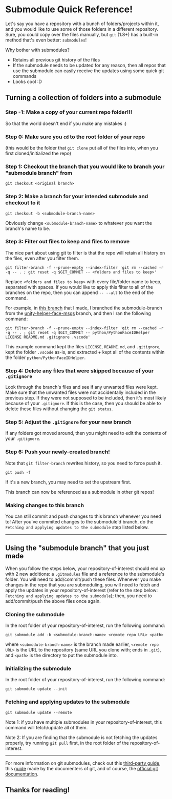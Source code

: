 # Submodule Quick Reference!
Let's say you have a repository with a bunch of folders/projects within it, and you would like to use some of those folders in a different repository. Sure, you could copy over the files manually, but `git` (1.8+) has a built-in method that's even better: `submodules`!

Why bother with submodules?
- Retains all previous git history of the files
- If the submodule needs to be updated for any reason, then all repos that use the submodule can easily receive the updates using some quick git commands
- Looks cool :D

## Turning a collection of folders into a submodule
### Step -1: Make a copy of your current repo folder!!!
So that the world doesn't end if you make any mistakes :)

### Step 0: Make sure you `cd` to the root folder of your repo
(this would be the folder that `git clone` put all of the files into, when you first cloned/initialized the repo)

### Step 1: Checkout the branch that you would like to branch your "submodule branch" from
```shell
git checkout <original branch>
```

### Step 2: Make a branch for your intended submodule and checkout to it
```shell
git checkout -b <submodule-branch-name>
```
Obviously change `<submodule-branch-name>` to whatever you want the branch's name to be.

### Step 3: Filter out files to keep and files to remove
The nice part about using git to filter is that the repo will retain all history on the files, even after you filter them.
```shell
git filter-branch -f --prune-empty --index-filter 'git rm --cached -r -q -- . ; git reset -q $GIT_COMMIT -- <folders and files to keep>'
```

Replace `<folders and files to keep>` with every file/folder name to keep, separated with spaces.
If you would like to apply this filter to all of the branches on the repo, then you can append `-- --all` to the end of the command.

For example, in [this branch](https://github.com/YaseenAlk/face_api_testing/tree/pythonfaceidhelper-submodule) that I made, I branched the submodule-branch from the [unity-helper-face-msgs](https://github.com/YaseenAlk/face_api_testing/tree/unity-helper-face-msgs) branch, and then I ran the following command:
```shell
git filter-branch -f --prune-empty --index-filter 'git rm --cached -r -q -- . ; git reset -q $GIT_COMMIT -- python/PythonFaceIDHelper LICENSE README.md .gitignore .vscode'
```
This example command kept the files `LICENSE`, `README.md`, and `.gitignore`, kept the folder `.vscode` as-is, and extracted + kept all of the contents within the folder `python/PythonFaceIDHelper`.

### Step 4: Delete any files that were skipped because of your `.gitignore`
Look through the branch's files and see if any unwanted files were kept. Make sure that the unwanted files were not accidentally included in the previous step. If they were not supposed to be included, then it's most likely because of your `.gitignore`. If this is the case, then you should be able to delete these files without changing the `git status`.

### Step 5: Adjust the `.gitignore` for your new branch
If any folders got moved around, then you might need to edit the contents of your `.gitignore`.

### Step 6: Push your newly-created branch!
Note that `git filter-branch` rewrites history, so you need to force push it.
```shell
git push -f
```
If it's a new branch, you may need to set the upstream first.

This branch can now be referenced as a submodule in other git repos!

### Making changes to this branch
You can still commit and push changes to this branch whenever you need to! After you've commited changes to the submodule'd branch, do the `Fetching and applying updates to the submodule` step listed below. 

---

## Using the "submodule branch" that you just made
When you follow the steps below, your repository-of-interest should end up with 2 new additions: a `.gitmodules` file and a reference to the submodule's folder. You will need to add/commit/push these files. Whenever you make changes in the repo that you are submoduling, you will need to fetch and apply the updates in your repository-of-interest (refer to the step below: `Fetching and applying updates to the submodule`); then, you need to add/commit/push the above files once again.

### Cloning the submodule
In the root folder of your repository-of-interest, run the following command:
```shell
git submodule add -b <submodule-branch-name> <remote repo URL> <path>
```
where `<submodule-branch-name>` is the branch made earlier, `<remote repo URL>` is the URL to the repository (same URL you clone with; ends in `.git`), and `<path>` is the directory to put the submodule into.

### Initializing the submodule
In the root folder of your repository-of-interest, run the following command:
```shell
git submodule update --init
```

### Fetching and applying updates to the submodule
```shell
git submodule update --remote
```
Note 1: if you have multiple submodules in your repository-of-interest, this command will fetch/update all of them.

Note 2: If you are finding that the submodule is not fetching the updates properly, try running `git pull` first, in the root folder of the repository-of-interest.

---
For more information on git submodules, check out this [third-party guide](https://www.activestate.com/blog/2014/05/getting-git-submodule-track-branch), this [guide](https://git-scm.com/book/en/v2/Git-Tools-Submodules) made by the documenters of git, and of course, the [official git documentation](https://git-scm.com/docs/git-submodule).

Thanks for reading!
---
